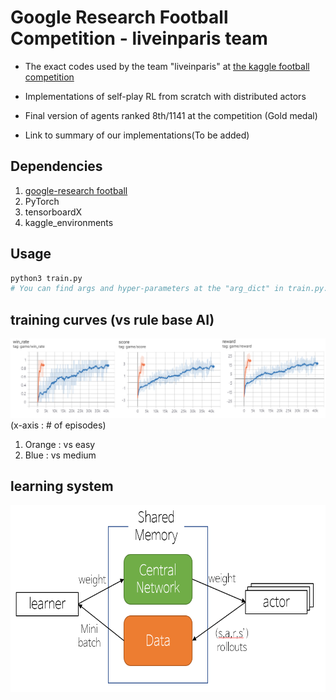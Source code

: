 # Google Research Football Competition - liveinparis team

* The exact codes used by the team "liveinparis" at [the kaggle football competition](https://www.kaggle.com/c/google-football)

* Implementations of self-play RL from scratch with distributed actors 

* Final version of agents ranked 8th/1141 at the competition (Gold medal)

* Link to summary of our implementations(To be added)


## Dependencies
1. [google-research football](https://github.com/google-research/football)
2. PyTorch
3. tensorboardX
4. kaggle_environments

## Usage
```bash
python3 train.py 
# You can find args and hyper-parameters at the "arg_dict" in train.py. 
```

## training curves (vs rule base AI)
![](data/images/trained_result.png)
(x-axis : # of episodes)
1. Orange : vs easy
2. Blue : vs medium 

## learning system
<img src="data/images/system.PNG" height="300"></img>



